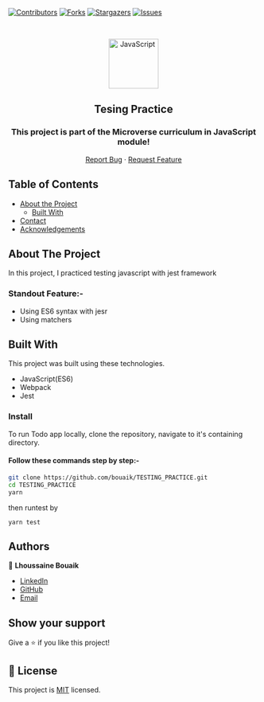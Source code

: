 <!--
*** Thanks for checking out this README Template. If you have a suggestion that would
*** make this better, please fork the repo and create a pull request or simply open
*** an issue with the tag "enhancement".
*** Thanks again! Now go create something AMAZING! :D
-->

<!-- PROJECT SHIELDS -->
<!--
*** I'm using markdown "reference style" links for readability.
*** Reference links are enclosed in brackets [ ] instead of parentheses ( ).
*** See the bottom of this document for the declaration of the reference variables
*** for contributors-url, forks-url, etc. This is an optional, concise syntax you may use.
*** https://www.markdownguide.org/basic-syntax/#reference-style-links
-->
[![Contributors][contributors-shield]][contributors-url]
[![Forks][forks-shield]][forks-url]
[![Stargazers][stars-shield]][stars-url]
[![Issues][issues-shield]][issues-url]

<!-- PROJECT LOGO -->

<br />
<p align="center">
  <a href="git@github.com:bouaik/TESTING_PRACTICE.git">
    <p align="center"> <img src="https://user-images.githubusercontent.com/55361440/87301597-7d9f1800-c52d-11ea-84e7-7a5684626b3f.png" alt="JavaScript" width="100" height="100"> </p>
  </a>

  <h2 align="center">Tesing Practice</h2>
  <h3 align="center"> This project is part of the Microverse curriculum in JavaScript module! </h3>

  <p align="center">
    <a href="hhttps://github.com/bouaik/TESTING_PRACTICE/issues">Report Bug</a>
    · 
    <a href="https://github.com/bouaik/TESTING_PRACTICE/issues">Request Feature</a>
  </p>
</p>

<!-- TABLE OF CONTENTS -->
## Table of Contents

* [About the Project](#about-the-project)
  * [Built With](#built-with)
* [Contact](#Authors)
* [Acknowledgements](#acknowledgements)

<!-- ABOUT THE PROJECT -->
## About The Project

In this project, I practiced testing javascript with jest framework 

### Standout Feature:-

- Using ES6 syntax with jesr
- Using matchers



<!-- BUILD WITH -->
## Built With

This project was built using these technologies.
* JavaScript(ES6)
* Webpack
* Jest


### Install

To run Todo app locally, clone the repository, navigate to it's containing directory.

#### Follow these commands step by step:-

```bash
git clone https://github.com/bouaik/TESTING_PRACTICE.git
cd TESTING_PRACTICE
yarn
```
then runtest by
```
yarn test
```

<!-- CONTACT -->
## Authors

👤 **Lhoussaine Bouaik** 
    
- [LinkedIn](https://www.linkedin.com/in/lhoussainebouaik)
- [GitHub](https://github.com/bouaik)
- [Email](bouaik.lhou@gmail.com)


## Show your support

Give a ⭐️ if you like this project!

<!-- MARKDOWN LINKS & IMAGES -->
<!-- https://www.markdownguide.org/basic-syntax/#reference-style-links -->
[contributors-shield]: https://img.shields.io/github/contributors/bouaik/TESTING_PRACTICE.svg?style=flat-square
[contributors-url]: https://github.com/bouaik/TESTING_PRACTICE/graphs/contributors
[forks-shield]: https://img.shields.io/github/forks/bouaik/TESTING_PRACTICE.svg?style=flat-square
[forks-url]: https://github.com/jbouaik/TESTING_PRACTICE/network/members
[stars-shield]: https://img.shields.io/github/stars/bouaik/TESTING_PRACTICE.svg?style=flat-square
[stars-url]: https://github.com/bouaik/TESTING_PRACTICE/stargazers
[issues-shield]: https://img.shields.io/github/issues/bouaik/TESTING_PRACTICE.svg?style=flat-square
[issues-url]: https://github.com/bouaik/TESTING_PRACTICE/issues

## 📝 License

This project is [MIT](https://opensource.org/licenses/MIT) licensed.